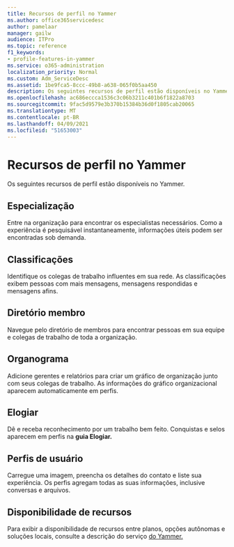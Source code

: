 ```yaml
---
title: Recursos de perfil no Yammer
ms.author: office365servicedesc
author: pamelaar
manager: gailw
audience: ITPro
ms.topic: reference
f1_keywords:
- profile-features-in-yammer
ms.service: o365-administration
localization_priority: Normal
ms.custom: Adm_ServiceDesc
ms.assetid: 1be9fca5-8ccc-49b8-a638-065f0b5aa450
description: Os seguintes recursos de perfil estão disponíveis no Yammer.
ms.openlocfilehash: ac686eccca1536c3c06b3211c401b6f1822a8703
ms.sourcegitcommit: 9fac5d9579e3b370b15384b36d0f1805cab20065
ms.translationtype: MT
ms.contentlocale: pt-BR
ms.lasthandoff: 04/09/2021
ms.locfileid: "51653003"
---
```

# <a name="profile-features-in-yammer"></a>Recursos de perfil no Yammer

Os seguintes recursos de perfil estão disponíveis no Yammer.
 
## <a name="expertise"></a>Especialização

Entre na organização para encontrar os especialistas necessários. Como a experiência é pesquisável instantaneamente, informações úteis podem ser encontradas sob demanda.

## <a name="leaderboards"></a>Classificações

Identifique os colegas de trabalho influentes em sua rede. As classificações exibem pessoas com mais mensagens, mensagens respondidas e mensagens afins.

## <a name="member-directory"></a>Diretório membro

Navegue pelo diretório de membros para encontrar pessoas em sua equipe e colegas de trabalho de toda a organização.
  
## <a name="org-chart"></a>Organograma

Adicione gerentes e relatórios para criar um gráfico de organização junto com seus colegas de trabalho. As informações do gráfico organizacional aparecem automaticamente em perfis.
  
## <a name="praise"></a>Elogiar

Dê e receba reconhecimento por um trabalho bem feito. Conquistas e selos aparecem em perfis na **guia Elogiar.**
 
## <a name="user-profiles"></a>Perfis de usuário

Carregue uma imagem, preencha os detalhes do contato e liste sua experiência. Os perfis agregam todas as suas informações, inclusive conversas e arquivos.
  
## <a name="feature-availability"></a>Disponibilidade de recursos

Para exibir a disponibilidade de recursos entre planos, opções autônomas e soluções locais, consulte a descrição do serviço [do Yammer.](yammer-service-description.md)
  

